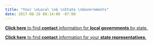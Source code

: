 ```yaml
---
title: "Your \nLocal \n& \nState \nGovernments"
date: 2017-08-16 08:14:00 -07:00
---
```


[**Click here** to find **contact** information for **local governments** by state.](https://www.usa.gov/local-governments)

[**Click here** to find **contact** information for your **state representatives**.](https://openstates.org/find_your_legislator/)